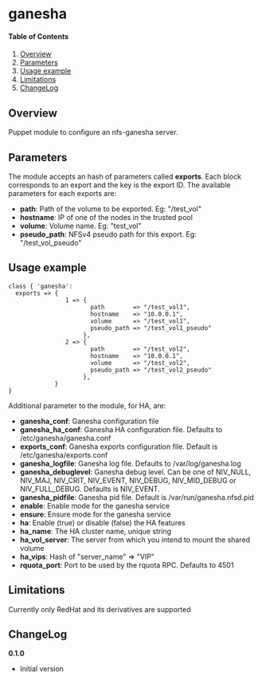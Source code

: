# ganesha

#### Table of Contents

1. [Overview](#overview)
2. [Parameters](#parameters)
3. [Usage example](#usage)
4. [Limitations](#limitations)
5. [ChangeLog](#changelog)

## Overview

Puppet module to configure an nfs-ganesha server.

## Parameters

The module accepts an hash of parameters called **exports**.
Each block corresponds to an export and the key is the export ID.
The available parameters for each exports are:

* **path**: Path of the volume to be exported. Eg: "/test_vol"
* **hostname**: IP of one of the nodes in the trusted pool
* **volume**: Volume name. Eg: "test_vol"
* **pseudo_path**: NFSv4 pseudo path for this export. Eg: "/test_vol_pseudo"


## Usage example

```ganesha
class { 'ganesha':
  exports => {
                1 => {
                       path        => "/test_vol1",
                       hostname    => "10.0.0.1",
                       volume      => "/test_vol1",
                       pseudo_path => "/test_vol1_pseudo"
                     },
                2 => {
                       path        => "/test_vol2",
                       hostname    => "10.0.0.1",
                       volume      => "/test_vol2",
                       pseudo_path => "/test_vol2_pseudo"
                     },
             }
}
```
Additional parameter to the module, for HA, are:
* **ganesha_conf**: Ganesha configuration file
* **ganesha_ha_conf**: Ganesha HA configuration file. Defaults to /etc/ganesha/ganesha.conf
* **exports_conf**: Ganesha exports configuration file. Default is /etc/ganesha/exports.conf
* **ganesha_logfile**: Ganesha log file. Defaults to /var/log/ganesha.log
* **ganesha_debuglevel**: Ganesha debug level. Can be one of NIV_NULL, NIV_MAJ, NIV_CRIT, NIV_EVENT, NIV_DEBUG, NIV_MID_DEBUG or NIV_FULL_DEBUG. Defaults is NIV_EVENT.
* **ganesha_pidfile**: Ganesha pid file. Default is /var/run/ganesha.nfsd.pid
* **enable**: Enable mode for the ganesha service
* **ensure**: Ensure mode for the ganesha service
* **ha**: Enable (true) or disable (false) the HA features
* **ha_name**: The HA cluster name, unique string
* **ha_vol_server**: The server from which you intend to mount the shared volume
* **ha_vips**: Hash of "server_name" => "VIP"
* **rquota_port**: Port to be used by the rquota RPC. Defaults to 4501


## Limitations

Currently only RedHat and its derivatives are supported

## ChangeLog

**0.1.0**

* Initial version
